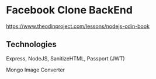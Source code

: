 # Facebook Clone BackEnd

https://www.theodinproject.com/lessons/nodejs-odin-book

## Technologies

Express, NodeJS, SanitizeHTML, Passport (JWT)

Mongo Image Converter
